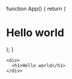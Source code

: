 function App() {
  return (
    <div>
      <h1>Hello world</h1>
    </div>
  );
}


    <div>
      <h1>Hello world</h1>
    </div>



